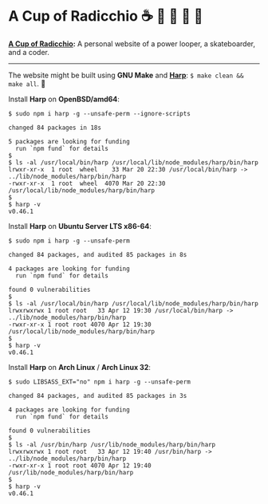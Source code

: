 # A Cup of Radicchio :coffee: :small_blue_diamond: :small_orange_diamond: :small_blue_diamond: :small_orange_diamond:

**[A Cup of Radicchio](https://rgolubtsov.github.io "A Cup of Radicchio: A personal website of a power looper, a skateboarder, and a coder"):** A personal website of a power looper, a skateboarder, and a coder.

---

The website might be built using **GNU Make** and **[Harp](https://github.com/sintaxi/harp "Harp, the static web server with built-in preprocessing")**: `$ make clean && make all`. :blue_heart:

Install **Harp** on **OpenBSD/amd64**:

```
$ sudo npm i harp -g --unsafe-perm --ignore-scripts

changed 84 packages in 18s

5 packages are looking for funding
  run `npm fund` for details
$
$ ls -al /usr/local/bin/harp /usr/local/lib/node_modules/harp/bin/harp
lrwxr-xr-x  1 root  wheel    33 Mar 20 22:30 /usr/local/bin/harp -> ../lib/node_modules/harp/bin/harp
-rwxr-xr-x  1 root  wheel  4070 Mar 20 22:30 /usr/local/lib/node_modules/harp/bin/harp
$
$ harp -v
v0.46.1
```

Install **Harp** on **Ubuntu Server LTS x86-64**:

```
$ sudo npm i harp -g --unsafe-perm

changed 84 packages, and audited 85 packages in 8s

4 packages are looking for funding
  run `npm fund` for details

found 0 vulnerabilities
$
$ ls -al /usr/local/bin/harp /usr/local/lib/node_modules/harp/bin/harp
lrwxrwxrwx 1 root root   33 Apr 12 19:30 /usr/local/bin/harp -> ../lib/node_modules/harp/bin/harp
-rwxr-xr-x 1 root root 4070 Apr 12 19:30 /usr/local/lib/node_modules/harp/bin/harp
$
$ harp -v
v0.46.1
```

Install **Harp** on **Arch Linux** / **Arch Linux 32**:

```
$ sudo LIBSASS_EXT="no" npm i harp -g --unsafe-perm

changed 84 packages, and audited 85 packages in 3s

4 packages are looking for funding
  run `npm fund` for details

found 0 vulnerabilities
$
$ ls -al /usr/bin/harp /usr/lib/node_modules/harp/bin/harp
lrwxrwxrwx 1 root root   33 Apr 12 19:40 /usr/bin/harp -> ../lib/node_modules/harp/bin/harp
-rwxr-xr-x 1 root root 4070 Apr 12 19:40 /usr/lib/node_modules/harp/bin/harp
$
$ harp -v
v0.46.1
```
